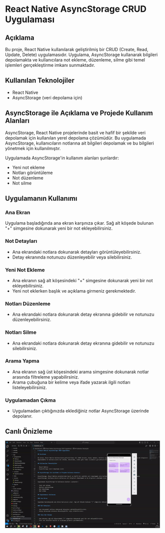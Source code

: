 # React Native AsyncStorage CRUD Uygulaması

## Açıklama

Bu proje, React Native kullanılarak geliştirilmiş bir CRUD (Create, Read, Update, Delete) uygulamasıdır. Uygulama, AsyncStorage kullanarak bilgileri depolamakta ve kullanıcılara not ekleme, düzenleme, silme gibi temel işlemleri gerçekleştirme imkanı sunmaktadır.

## Kullanılan Teknolojiler

- React Native
- AsyncStorage (veri depolama için)

## AsyncStorage ile Açıklama ve Projede Kullanım Alanları

AsyncStorage, React Native projelerinde basit ve hafif bir şekilde veri depolamak için kullanılan yerel depolama çözümüdür. Bu uygulamada AsyncStorage, kullanıcıların notlarına ait bilgileri depolamak ve bu bilgileri yönetmek için kullanılmıştır.

Uygulamada AsyncStorage'in kullanım alanları şunlardır:

- Yeni not ekleme
- Notları görüntüleme
- Not düzenleme
- Not silme

## Uygulamanın Kullanımı

### Ana Ekran

Uygulama başladığında ana ekran karşınıza çıkar. Sağ alt köşede bulunan "+" simgesine dokunarak yeni bir not ekleyebilirsiniz.

### Not Detayları

- Ana ekrandaki notlara dokunarak detayları görüntüleyebilirsiniz.
- Detay ekranında notunuzu düzenleyebilir veya silebilirsiniz.

### Yeni Not Ekleme

- Ana ekranın sağ alt köşesindeki "+" simgesine dokunarak yeni bir not ekleyebilirsiniz.
- Yeni not eklerken başlık ve açıklama girmeniz gerekmektedir.

### Notları Düzenleme

- Ana ekrandaki notlara dokunarak detay ekranına gidebilir ve notunuzu düzenleyebilirsiniz.

### Notları Silme

- Ana ekrandaki notlara dokunarak detay ekranına gidebilir ve notunuzu silebilirsiniz.

### Arama Yapma

- Ana ekranın sağ üst köşesindeki arama simgesine dokunarak notlar arasında filtreleme yapabilirsiniz.
- Arama çubuğuna bir kelime veya ifade yazarak ilgili notları listeleyebilirsiniz.

### Uygulamadan Çıkma

- Uygulamadan çıktığınızda eklediğiniz notlar AsyncStorage üzerinde depolanır.

## Canlı Önizleme

<img src="./app/assets/screen.gif"/>

